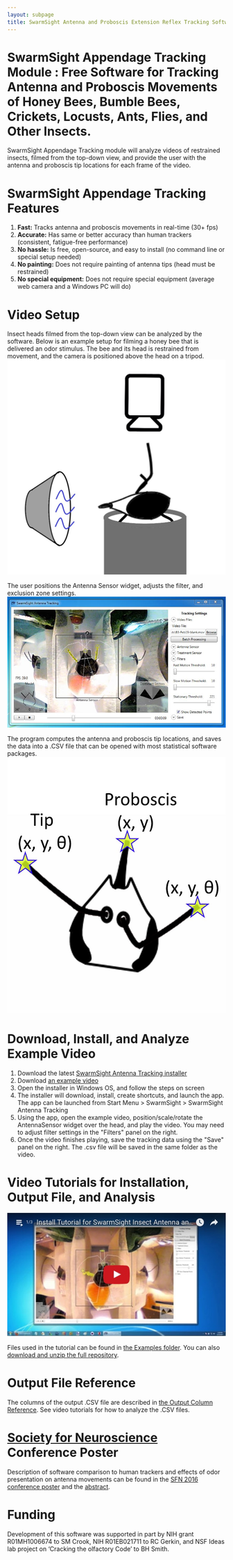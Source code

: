 ```yaml
---
layout: subpage
title: SwarmSight Antenna and Proboscis Extension Reflex Tracking Software
---
```


# SwarmSight Appendage Tracking Module : Free Software for Tracking Antenna and Proboscis Movements of Honey Bees, Bumble Bees, Crickets, Locusts, Ants, Flies, and Other Insects.

SwarmSight Appendage Tracking module will analyze videos of restrained insects, filmed from the top-down view, and provide the user with the antenna and proboscis tip locations for each frame of the video.

# SwarmSight Appendage Tracking Features

 1. **Fast:** Tracks antenna and proboscis movements in real-time (30+ fps)
 1. **Accurate:** Has same or better accuracy than human trackers (consistent, fatigue-free performance)
 2. **No hassle:** Is free, open-source, and easy to install (no command line or special setup needed)
 3. **No painting:** Does not require painting of antenna tips (head must be restrained)
 3. **No special equipment:** Does not require special equipment (average web camera and a Windows PC will do)

# Video Setup

Insect heads filmed from the top-down view can be analyzed by the software. Below is an example setup for filming a honey bee that is delivered an odor stimulus. The bee and its head is restrained from movement, and the camera is positioned above the head on a tripod.
![SwarmSight Antenna and Proboscis Tracking Experimental Setup](Screenshots/experiment%20diagram.jpg)

The user positions the Antenna Sensor widget, adjusts the filter, and exclusion zone settings.
![SwarmSight Antenna and Proboscis Tracking Screenshot](Screenshots/AntennaTracking.JPG)

The program computes the antenna and proboscis tip locations, and saves the data into a .CSV file that can be opened with most statistical software packages.
![SwarmSight Antenna and Proboscis Tracking CSV File Screenshot](Screenshots/output.jpg)

# Download, Install, and Analyze Example Video

1. Download the latest [SwarmSight Antenna Tracking installer](https://github.com/JustasB/SwarmSight/raw/master/Setup/AntennaTracking/setup.exe) 
2. Download [an example video](https://github.com/JustasB/SwarmSight/raw/master/Examples/Appendage%20Tracking/B1-Feb22-heptanal.mov)
3. Open the installer in Windows OS, and follow the steps on screen
4. The installer will download, install, create shortcuts, and launch the app. The app can be launched from Start Menu > SwarmSight > SwarmSight Antenna Tracking
5. Using the app, open the example video, position/scale/rotate the AntennaSensor widget over the head, and play the video. You may need to adjust filter settings in the "Filters" panel on the right.
6. Once the video finishes playing, save the tracking data using the "Save" panel on the right. The .csv file will be saved in the same folder as the video.

# Video Tutorials for Installation, Output File, and Analysis
[![SwarmSight Antenna Tracking Tutorial](Screenshots/SwarmSight%20Appendage%20Tracking%20Tutorials.jpg)](https://www.youtube.com/playlist?list=PLGOMalOIacj3D5QkkzYop7O_JR-ojcJpl)

Files used in the tutorial can be found in [the Examples folder](https://github.com/JustasB/SwarmSight/tree/master/Examples/Appendage%20Tracking/Birgiolas%20et.%20al.%20(2015)%20JOVE%20figures/Figures%204%265). You can also [download and unzip the full repository](https://github.com/JustasB/SwarmSight/archive/master.zip).

# Output File Reference
The columns of the output .CSV file are described in [the Output Column Reference](Examples/Appendage%20Tracking/ColumnReference). See video tutorials for how to analyze the .CSV files.

# [Society for Neuroscience](http://www.sfn.org/) Conference Poster
Description of software comparison to human trackers and effects of odor presentation on antenna movements can be found in the [SFN 2016 conference poster](https://github.com/JustasB/SwarmSight/raw/master/Examples/Appendage%20Tracking/SwarmSight%20Antenna%20Tracking%20Poster.pdf) and the [abstract](https://github.com/JustasB/SwarmSight/raw/master/Examples/Appendage%20Tracking/SwarmSight%20Antenna%20Tracking%20Abstract.pdf).

# Funding

Development of this software was supported in part by NIH grant R01MH1006674 to SM Crook, NIH R01EB021711 to RC Gerkin, and NSF Ideas lab project on ‘Cracking the olfactory Code’ to BH Smith. 

